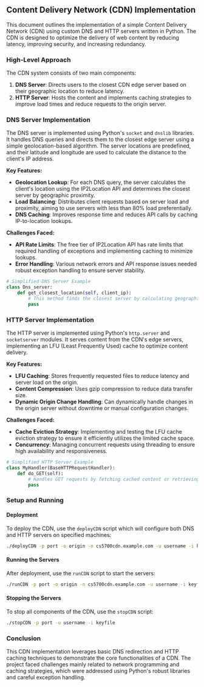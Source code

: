 ## Content Delivery Network (CDN) Implementation

This document outlines the implementation of a simple Content Delivery Network (CDN) using custom DNS and HTTP servers written in Python. The CDN is designed to optimize the delivery of web content by reducing latency, improving security, and increasing redundancy.

### High-Level Approach

The CDN system consists of two main components:

1. **DNS Server**: Directs users to the closest CDN edge server based on their geographic location to reduce latency.
2. **HTTP Server**: Hosts the content and implements caching strategies to improve load times and reduce requests to the origin server.

### DNS Server Implementation

The DNS server is implemented using Python's `socket` and `dnslib` libraries. It handles DNS queries and directs them to the closest edge server using a simple geolocation-based algorithm. The server locations are predefined, and their latitude and longitude are used to calculate the distance to the client's IP address.

**Key Features:**

- **Geolocation Lookup**: For each DNS query, the server calculates the client's location using the IP2Location API and determines the closest server by geographic proximity.
- **Load Balancing**: Distributes client requests based on server load and proximity, aiming to use servers with less than 80% load preferentially.
- **DNS Caching**: Improves response time and reduces API calls by caching IP-to-location lookups.

**Challenges Faced:**

- **API Rate Limits**: The free tier of IP2Location API has rate limits that required handling of exceptions and implementing caching to minimize lookups.
- **Error Handling**: Various network errors and API response issues needed robust exception handling to ensure server stability.

```python
# Simplified DNS Server Example
class Dns_server:
    def get_closest_location(self, client_ip):
        # This method finds the closest server by calculating geographic distance
        pass
```

### HTTP Server Implementation

The HTTP server is implemented using Python's `http.server` and `socketserver` modules. It serves content from the CDN's edge servers, implementing an LFU (Least Frequently Used) cache to optimize content delivery.

**Key Features:**

- **LFU Caching**: Stores frequently requested files to reduce latency and server load on the origin.
- **Content Compression**: Uses gzip compression to reduce data transfer size.
- **Dynamic Origin Change Handling**: Can dynamically handle changes in the origin server without downtime or manual configuration changes.

**Challenges Faced:**

- **Cache Eviction Strategy**: Implementing and testing the LFU cache eviction strategy to ensure it efficiently utilizes the limited cache space.
- **Concurrency**: Managing concurrent requests using threading to ensure high availability and responsiveness.

```python
# Simplified HTTP Server Example
class MyHandler(BaseHTTPRequestHandler):
    def do_GET(self):
        # Handles GET requests by fetching cached content or retrieving from the origin server
        pass
```

### Setup and Running

#### Deployment

To deploy the CDN, use the `deployCDN` script which will configure both DNS and HTTP servers on specified machines:

```bash
./deployCDN -p port -o origin -n cs5700cdn.example.com -u username -i keyfile
```

#### Running the Servers

After deployment, use the `runCDN` script to start the servers:

```bash
./runCDN -p port -o origin -n cs5700cdn.example.com -u username -i keyfile
```

#### Stopping the Servers

To stop all components of the CDN, use the `stopCDN` script:

```bash
./stopCDN -p port -u username -i keyfile
```

### Conclusion

This CDN implementation leverages basic DNS redirection and HTTP caching techniques to demonstrate the core functionalities of a CDN. The project faced challenges mainly related to network programming and caching strategies, which were addressed using Python's robust libraries and careful exception handling.

